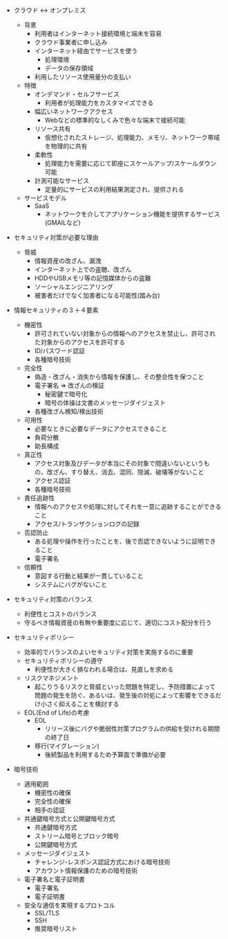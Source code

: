 - クラウド <-> オンプレミス
    - 背景
        - 利用者はインターネット接続環境と端末を容易
        - クラウド事業者に申し込み
        - インターネット経由でサービスを使う
            - 処理環境
            - データの保存領域
        - 利用したリソース使用量分の支払い
    - 特徴
        - オンデマンド・セルフサービス
            - 利用者が処理能力をカスタマイズできる
        - 幅広いネットワークアクセス
            - Webなどの標準的なしくみで色々な端末で接続可能
        - リソース共有
            - 仮想化されたストレージ、処理能力、メモリ、ネットワーク帯域を物理的に共有
        - 柔軟性
            - 処理能力を需要に応じて即座にスケールアップ/スケールダウン可能
        - 計測可能なサービス
            - 定量的にサービスの利用結果測定され、提供される
    - サービスモデル
        - SaaS
            - ネットワークを介してアプリケーション機能を提供するサービス(GMAILなど)

- セキュリティ対策が必要な理由
    - 脅威
        - 情報資産の改ざん、漏洩
        - インターネット上での盗聴、改ざん
        - HDDやUSBメモリ等の記憶媒体からの盗難
        - ソーシャルエンジニアリング
        - 被害者だけでなく加害者になる可能性(踏み台)
- 情報セキュリティの３＋４要素
    - 機密性
        - 許可されていない対象からの情報へのアクセスを禁止し、許可された対象からのアクセスを許可する
        - ID/パスワード認証
        - 各種暗号技術
    - 完全性
        - 偽造・改ざん・消失から情報を保護し、その整合性を保つこと
        - 電子署名 => 改ざんの検証
            - 秘密鍵で暗号化
            - 暗号の体操は文書のメッセージダイジェスト
        - 各種改ざん検知/検出技術
    - 可用性
        - 必要なときに必要なデータにアクセスできること
        - 負荷分散
        - 助長構成
    - 真正性
        - アクセス対象及びデータが本当にその対象で間違いないというもの、改ざん、すり替え、消去、混同、隠滅、破壊等がないこと
        - アクセス認証
        - 各種暗号技術
    - 責任追跡性
        - 情報へのアクセスや処理に対してそれを一意に追跡することができること
        - アクセス/トランザクションログの記録
    - 否認防止
        - ある処理や操作を行ったことを、後で否認できないように証明できること
        - 電子署名
    - 信頼性
        - 意図する行動と結果が一貫していること
        - システムにバグがないこと
- セキュリティ対策のバランス
    - 利便性とコストのバランス
    - 守るべき情報資産の有無や重要度に応じて、適切にコスト配分を行う
- セキュリティポリシー
    - 効率的でバランスのよいセキュリティ対策を実施するのに重要
    - セキュリティポリシーの遵守
        - 利便性が大きく損なわれる場合は、見直しを求める
    - リスクマネジメント
        - 起こりうるリスクと脅威といった問題を特定し、予防措置によって問題の発生を防ぐ、あるいは、発生後の対処によって影響をできるだけ小さく抑えることを検討する
    - EOL(End of Life)の考慮
        - EOL
            - リリース後にバグや脆弱性対策プログラムの供給を受けれる期間の終了日
        - 移行(マイグレーション)
            - 後続製品を利用するため予算面で準備が必要

- 暗号技術
    - 適用範囲
        - 機密性の確保
        - 完全性の確保
        - 相手の認証
    - 共通鍵暗号方式と公開鍵暗号方式
        - 共通鍵暗号方式
        - ストリーム暗号とブロック暗号
        - 公開鍵暗号方式
    - メッセージダイジェスト
        - チャレンジ-レスポンス認証方式における暗号技術
        - アカウント情報保護のための暗号技術
    - 電子署名と電子証明書
        - 電子署名
        - 電子証明書
    - 安全な通信を実現するプロトコル
        - SSL/TLS
        - SSH
        - 推奨暗号リスト